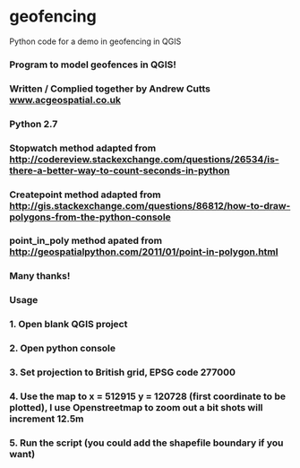 # geofencing
Python code for a demo in geofencing in QGIS


### Program to model geofences in QGIS!
### Written / Complied together by Andrew Cutts www.acgeospatial.co.uk
### Python 2.7
### Stopwatch method adapted from http://codereview.stackexchange.com/questions/26534/is-there-a-better-way-to-count-seconds-in-python
### Createpoint method adapted from http://gis.stackexchange.com/questions/86812/how-to-draw-polygons-from-the-python-console
### point_in_poly method apated from http://geospatialpython.com/2011/01/point-in-polygon.html
### Many thanks!

### Usage
### 1. Open blank QGIS project
### 2. Open python console
### 3. Set projection to British grid, EPSG code 277000
### 4. Use the map to x = 512915 y = 120728 (first coordinate to be plotted), I use Openstreetmap to zoom out a bit shots will increment 12.5m
### 5. Run the script (you could add the shapefile boundary if you want)

